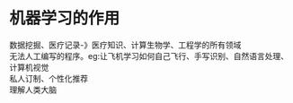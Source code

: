 # 机器学习的作用
数据挖掘、医疗记录-》医疗知识、计算生物学、工程学的所有领域  
无法人工编写的程序。eg:让飞机学习如何自己飞行、手写识别、自然语言处理、计算机视觉  
私人订制、个性化推荐  
理解人类大脑  